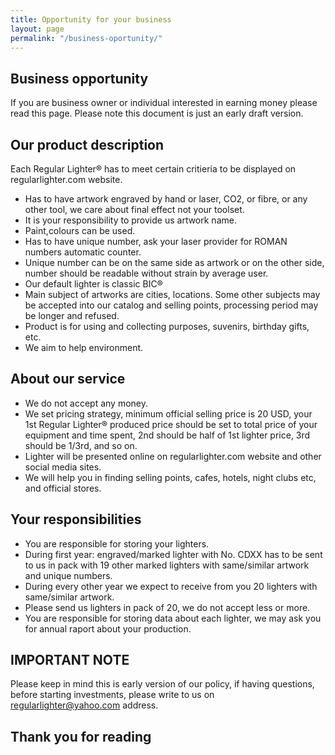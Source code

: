 ```yaml
---
title: Opportunity for your business
layout: page
permalink: "/business-oportunity/"
---
```


## Business opportunity
If you are business owner or individual interested in earning money please read this page.
Please note this document is just an early draft version.

## Our product description
Each Regular Lighter&reg; has to meet certain critieria to be displayed on regularlighter.com website.
- Has to have artwork engraved by hand or laser, CO2, or fibre, or any other tool, we care about final effect not your toolset.
- It is your responsibility to provide us artwork name.
- Paint,colours can be used.
- Has to have unique number, ask your laser provider for ROMAN numbers automatic counter.
- Unique number can be on the same side as artwork or on the other side, number should be readable without strain by average user.
- Our default lighter is classic BIC&reg;
- Main subject of artworks are cities, locations. Some other subjects may be accepted into our catalog and selling points, processing period may be longer and refused.
- Product is for using and collecting purposes, suvenirs, birthday gifts, etc.
- We aim to help environment.


## About our service
- We do not accept any money.
- We set pricing strategy, minimum official selling price is 20 USD, your 1st Regular Lighter&reg; produced price should be set to total price of your equipment and time spent, 2nd should be half of 1st lighter price, 3rd should be 1/3rd, and so on.
- Lighter will be presented online on regularlighter.com website and other social media sites.
- We will help you in finding selling points, cafes, hotels, night clubs etc, and official stores.


## Your responsibilities
- You are responsible for storing your lighters.
- During first year: engraved/marked lighter with No. CDXX has to be sent to us in pack with 19 other marked lighters with same/similar artwork and unique numbers. 
- During every other year we expect to receive from you 20 lighters with same/similar artwork.
- Please send us lighters in pack of 20, we do not accept less or more.
- You are responsible for storing data about each lighter, we may ask you for annual raport about your production.

## IMPORTANT NOTE
Please keep in mind this is early version of our policy, if having questions, before starting investments, please write to us on [regularlighter@yahoo.com](mailto:regularlighter@yahoo.com) address.

## Thank you for reading